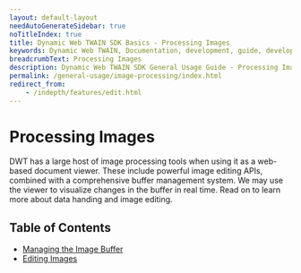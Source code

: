 ```yaml
---
layout: default-layout
needAutoGenerateSidebar: true
noTitleIndex: true
title: Dynamic Web TWAIN SDK Basics - Processing Images
keywords: Dynamic Web TWAIN, Documentation, development, guide, development guide, basic, basic guide, image processing, editing, image editing, edit, image edit
breadcrumbText: Processing Images
description: Dynamic Web TWAIN SDK General Usage Guide - Processing Images
permalink: /general-usage/image-processing/index.html
redirect_from:
    - /indepth/features/edit.html
---
```


# Processing Images

DWT has a large host of image processing tools when using it as a web-based document viewer. These include powerful image editing APIs, combined with a comprehensive buffer management system. We may use the viewer to visualize changes in the buffer in real time. Read on to learn more about data handing and image editing.

## Table of Contents

- [Managing the Image Buffer]({{site.general-usage}}image-processing/buffer-management.html)
- [Editing Images]({{site.general-usage}}image-processing/image-editing.html)
